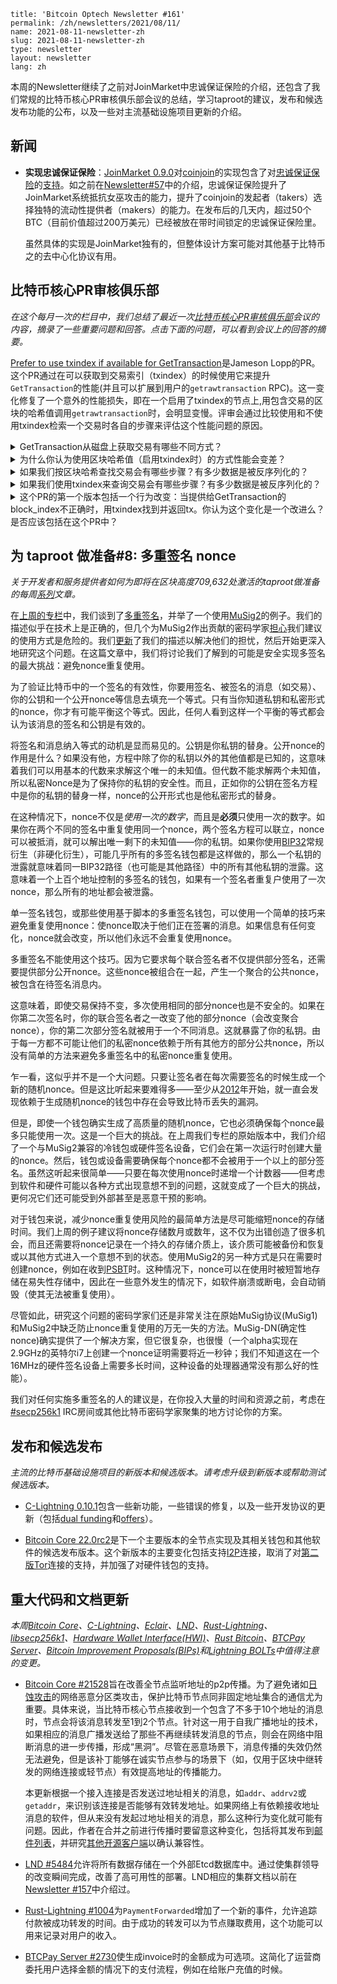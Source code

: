 ```
title: 'Bitcoin Optech Newsletter #161'
permalink: /zh/newsletters/2021/08/11/
name: 2021-08-11-newsletter-zh 
slug: 2021-08-11-newsletter-zh 
type: newsletter
layout: newsletter
lang: zh
```

本周的Newsletter继续了之前对JoinMarket中忠诚保证保险的介绍，还包含了我们常规的比特币核心PR审核俱乐部会议的总结，学习taproot的建议，发布和候选发布功能的公布，以及一些对主流基础设施项目更新的介绍。

## 新闻
- **实现忠诚保证保险**：[JoinMarket 0.9.0](https://github.com/JoinMarket-Org/joinmarket-clientserver/releases/tag/v0.9.0)对[coinjoin](https://bitcoinops.org/en/topics/coinjoin/)的实现包含了对[忠诚保证保险](https://gist.github.com/chris-belcher/18ea0e6acdb885a2bfbdee43dcd6b5af/)的[支持](https://github.com/JoinMarket-Org/joinmarket-clientserver/blob/master/docs/release-notes/release-notes-0.9.0.md#fidelity-bond-for-improving-sybil-attack-resistance)。如之前在[Newsletter#57](https://bitcoinops.org/en/newsletters/2019/07/31/#fidelity-bonds-for-improved-sybil-resistance)中的介绍，忠诚保证保险提升了JoinMarket系统抵抗女巫攻击的能力，提升了coinjoin的发起者（takers）选择独特的流动性提供者（makers）的能力。在发布后的几天内，超过50个BTC（目前价值超过200万美元）已经被放在带时间锁定的忠诚保证保险里。

  虽然具体的实现是JoinMarket独有的，但整体设计方案可能对其他基于比特币之的去中心化协议有用。

## 比特币核心PR审核俱乐部
*在这个每月一次的栏目中，我们总结了最近一次[比特币核心PR审核俱乐部](https://bitcoincore.reviews/)会议的内容，摘录了一些重要问题和回答。点击下面的问题，可以看到会议上的回答的摘要。*

[Prefer to use txindex if available for GetTransaction](https://bitcoinops.org/en/newsletters/2021/08/11/)是Jameson Lopp的PR。这个PR通过在可以获取到交易索引（txindex）的时候使用它来提升`GetTransaction`的性能(并且可以扩展到用户的`getrawtransaction` RPC)。这一变化修复了一个意外的性能损失，即在一个启用了txindex的节点上,用包含交易的区块的哈希值调用`getrawtransaction`时，会明显变慢。评审会通过比较使用和不使用txindex检索一个交易时各自的步骤来评估这个性能问题的原因。

<details><summary>GetTransaction从磁盘上获取交易有哪些不同方式？
</summary>

交易可以从mempool中获取（如果未确认），或者通过从磁盘中获取整个块并搜索交易，或者使用txindex从磁盘中直接获取交易。[➚](https://bitcoincore.reviews/22383#l-33)
</details>

<details><summary>为什么你认为使用区块哈希值（启用txindex时）的方式性能会变差？
</summary>

与会者猜测，瓶颈在于区块的反序列化。另一个问题也是使用这个方式独有的--尽管不那么耗时--是对整个交易列表的线性搜索。[➚](https://bitcoincore.reviews/22383#l-42)
</details>

<details><summary>如果我们按区块哈希查找交易会有哪些步骤？有多少数据是被反序列化的？
</summary>

我们首先使用区块索引来找到访问区块所需的文件和字节偏移。然后我们获取并反序列化整个区块，在交易列表中扫描，直到找到匹配的交易。这涉及到对大约1-2MB的数据进行反序列化。[➚](https://bitcoincore.reviews/22383#l-56)
</details>

<details><summary>如果我们使用txindex来查询交易会有哪些步骤？有多少数据是被反序列化的？
</summary>

txindex将交易id映射到文件、块的位置（类似于块索引）以及blk*.dat文件中的交易开始位置的偏移量。我们获取并反序列化块头和交易。区块头是80字节，可以用于向用户返回区块哈希（这是不存储在txindex中的信息）。交易可以是任何大小，但通常是区块大小几千分之一。[➚](https://bitcoincore.reviews/22383#l-88)
</details>

<details><summary>这个PR的第一个版本包括一个行为改变：当提供给GetTransaction的block_index不正确时，用txindex找到并返回tx。你认为这个变化是一个改进么？是否应该包括在这个PR中？
</summary>

与会者同意，这可能是有帮助的，但会产生误导。通知用户错误的区块哈希被输入会更好。他们还指出，性能改进和行为改变最好分成单独的PR。[➚](https://bitcoincore.reviews/22383#l-128)
</details>

## 为 taproot 做准备#8: 多重签名 nonce
*关于开发者和服务提供者如何为即将在区块高度709,632处激活的taproot做准备的每周[系列](https://bitcoinops.org/en/preparing-for-taproot/)文章。*

在[上周的专栏](https://bitcoinops.org/en/preparing-for-taproot/#multisignature-overview)中，我们谈到了[多重签名](https://bitcoinops.org/en/topics/multisignature/)，并举了一个使用[MuSig2](https://bitcoinops.org/en/topics/musig/)的例子。我们的描述似乎在技术上是正确的，但几个为MuSig2作出贡献的密码学家[担心](https://gnusha.org/secp256k1/2021-08-04.log)我们建议的使用方式是危险的。我们[更新](https://github.com/bitcoinops/bitcoinops.github.io/pull/622)了我们的描述以解决他们的担忧，然后开始更深入地研究这个问题。在这篇文章中，我们将讨论我们了解到的可能是安全实现多签名的最大挑战：避免nonce重复使用。

为了验证比特币中的一个签名的有效性，你要用签名、被签名的消息（如交易）、你的公钥和一个公开nonce等信息去填充一个等式。只有当你知道私钥和私密形式的nonce，你才有可能平衡这个等式。因此，任何人看到这样一个平衡的等式都会认为该消息的签名和公钥是有效的。

将签名和消息纳入等式的动机是显而易见的。公钥是你私钥的替身。公开nonce的作用是什么？如果没有他，方程中除了你的私钥以外的其他值都是已知的，这意味着我们可以用基本的代数来求解这个唯一的未知值。但代数不能求解两个未知值，所以私密Nonce是为了保持你的私钥的安全性。而且，正如你的公钥在签名方程中是你的私钥的替身一样，nonce的公开形式也是他私密形式的替身。

在这种情况下，nonce不仅是*使用一次的数字*，而且是**必须**只使用一次的数字。如果你在两个不同的签名中重复使用同一个nonce，两个签名方程可以联立，nonce可以被抵消，就可以解出唯一剩下的未知值——你的私钥。如果你使用[BIP32](https://github.com/bitcoin/bips/blob/master/bip-0032.mediawiki)常规衍生（非硬化衍生），可能几乎所有的多签名钱包都是这样做的，那么一个私钥的泄露就意味着同一BIP32路径（也可能是其他路径）中的所有其他私钥的泄露。这意味着一个上百个地址控制的多签名的钱包，如果有一个签名者重复户使用了一次nonce，那么所有的地址都会被泄露。

单一签名钱包，或那些使用基于脚本的多重签名钱包，可以使用一个简单的技巧来避免重复使用nonce：使nonce取决于他们正在签署的消息。如果信息有任何变化，nonce就会改变，所以他们永远不会重复使用nonce。

多重签名不能使用这个技巧。因为它要求每个联合签名者不仅提供部分签名，还需要提供部分公开nonce。这些nonce被组合在一起，产生一个聚合的公共nonce，被包含在待签名消息内。

这意味着，即使交易保持不变，多次使用相同的部分nonce也是不安全的。如果在你第二次签名时，你的联合签名者之一改变了他的部分nonce（会改变聚合nonce），你的第二次部分签名就被用于一个不同消息。这就暴露了你的私钥。由于每一方都不可能让他们的私密nonce依赖于所有其他方的部分公共nonce，所以没有简单的方法来避免多重签名中的私密nonce重复使用。

乍一看，这似乎并不是一个大问题。只要让签名者在每次需要签名的时候生成一个新的随机nonce。但是这比听起来要难得多——至少从[2012](https://web.archive.org/web/20160308014317/http://www.nilsschneider.net/2013/01/28/recovering-bitcoin-private-keys.html)年开始，就一直会发现依赖于生成随机nonce的钱包中存在会导致比特币丢失的漏洞。

但是，即使一个钱包确实生成了高质量的随机nonce，它也必须确保每个nonce最多只能使用一次。这是一个巨大的挑战。在上周我们专栏的原始版本中，我们介绍了一个与MuSig2兼容的冷钱包或硬件签名设备，它们会在第一次运行时创建大量的nonce。然后，钱包或设备需要确保每个nonce都不会被用于一个以上的部分签名。虽然这听起来很简单——只要在每次使用nonce时递增一个计数器——但考虑到软件和硬件可能以各种方式出现意想不到的问题，这就变成了一个巨大的挑战，更何况它们还可能受到外部甚至是恶意干预的影响。

对于钱包来说，减少nonce重复使用风险的最简单方法是尽可能缩短nonce的存储时间。我们上周的例子建议将nonce存储数月或数年，这不仅为出错创造了很多机会，而且还需要将nonce记录在一个持久的存储介质上，该介质可能被备份和恢复或以其他方式进入一个意想不到的状态。使用MuSig2的另一种方式是只在需要时创建nonce，例如在收到[PSBT](https://bitcoinops.org/en/topics/psbt/)时。这种情况下，nonce可以在使用时被短暂地存储在易失性存储中，因此在一些意外发生的情况下，如软件崩溃或断电，会自动销毁（使其无法被重复使用）。

尽管如此，研究这个问题的密码学家们还是非常关注在原始MuSig协议(MuSig1)和MuSig2中缺乏防止nonce重复使用的万无一失的方法。MuSig-DN(确定性nonce)确实提供了一个解决方案，但它很复杂，也很慢（一个alpha实现在2.9GHz的英特尔i7上创建一个nonce证明需要将近一秒钟；我们不知道这在一个16MHz的硬件签名设备上需要多长时间，这种设备的处理器通常没有那么好的性能）。

我们对任何实施多重签名的人的建议是，在你投入大量的时间和资源之前，考虑在[#secp256k1](https://web.libera.chat/?channels=#secp256k1) IRC房间或其他比特币密码学家聚集的地方讨论你的方案。

## 发布和候选发布
*主流的比特币基础设施项目的新版本和候选版本。请考虑升级到新版本或帮助测试候选版本。*

- [C-Lightning 0.10.1](https://github.com/ElementsProject/lightning/releases/tag/v0.10.1)包含一些新功能，一些错误的修复，以及一些开发协议的更新（包括[dual funding](https://bitcoinops.org/en/topics/dual-funding/)和[offers](https://bitcoinops.org/en/topics/offers/)）。

- [Bitcoin Core 22.0rc2](https://bitcoincore.org/bin/bitcoin-core-22.0/)是下一个主要版本的全节点实现及其相关钱包和其他软件的候选发布版本。这个新版本的主要变化包括支持[I2P](https://bitcoinops.org/en/topics/anonymity-networks/)连接，取消了对[第二版Tor](https://bitcoinops.org/en/topics/anonymity-networks/)连接的支持，并加强了对硬件钱包的支持。

## 重大代码和文档更新
*本周[Bitcoin Core](https://github.com/bitcoin/bitcoin)、[C-Lightning](https://github.com/ElementsProject/lightning)、[Eclair](https://github.com/ACINQ/eclair)、[LND](https://github.com/lightningnetwork/lnd/)、[Rust-Lightning](https://github.com/rust-bitcoin/rust-lightning)、[libsecp256k1](https://github.com/bitcoin-core/secp256k1)、[Hardware Wallet Interface(HWI)](https://github.com/bitcoin-core/HWI)、[Rust Bitcoin](https://github.com/rust-bitcoin/rust-bitcoin)、[BTCPay Server](https://bitcoinops.org/en/newsletters/2021/08/11/)、[Bitcoin Improvement Proposals(BIPs)](https://github.com/bitcoin/bips/)和[Lightning BOLTs](https://github.com/lightningnetwork/lightning-rfc/)中值得注意的变更。*

- [Bitcoin Core #21528](https://github.com/bitcoin/bitcoin/issues/21528)旨在改善全节点监听地址的p2p传播。为了避免诸如[日蚀攻击](https://bitcoinops.org/en/topics/eclipse-attacks/)的网络恶意分区类攻击，保护比特币节点同非固定地址集合的通信尤为重要。具体来说，当比特币核心节点接收到一个包含了不多于10个地址的消息时，节点会将该消息转发至1到2个节点。针对这一用于自我广播地址的技术，如果相应的消息广播发送给了那些不再继续转发消息的节点，则会在网络中阻断消息的进一步传播，形成“黑洞”。尽管在恶意场景下，消息传播的失效仍然无法避免，但是该补丁能够在诚实节点参与的场景下（如，仅用于区块中继转发的网络连接或轻节点）有效提高地址的传播能力。

  本更新根据一个接入连接是否发送过地址相关的消息，如`addr`、`addrv2`或`getaddr`，来识别该连接是否能够有效转发地址。如果网络上有依赖接收地址消息的软件，但从来没有发起过地址相关的消息，那么这种行为变化就可能有问题。因此，作者在合并之前进行传播时要留意这种变化，包括将其发布到[邮件列表](https://lists.linuxfoundation.org/pipermail/bitcoin-dev/2021-April/018784.html)，并研究[其他开源客户端](https://github.com/bitcoin/bitcoin/pull/21528#issuecomment-809906430)以确认兼容性。

- [LND #5484](https://github.com/lightningnetwork/lnd/issues/5484)允许将所有数据存储在一个外部Etcd数据库中。通过使集群领导的改变瞬间完成，改善了高可用性的部署。LND相应的集群文档以前在[Newsletter #157](https://bitcoinops.org/en/newsletters/2021/07/14/#lnd-5447)中介绍过。

- [Rust-Lightning #1004](https://github.com/rust-bitcoin/rust-lightning/issues/1004)为`PaymentForwarded`增加了一个新的事件，允许追踪付款被成功转发的时间。由于成功的转发可以为节点赚取费用，这个功能可以用来记录对用户的收入。

- [BTCPay Server #2730](https://github.com/btcpayserver/btcpayserver/pull/2730)使生成invoice时的金额成为可选项。这简化了运营商委托用户选择金额的情况下的支付流程，例如在给账户充值的时候。
